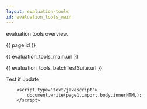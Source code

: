 ```yaml
---
layout: evaluation-tools
id: evaluation_tools_main
---
```


evaluation tools overview.  

{{ page.id }}

{{ evaluation_tools_main.url }}  

{{ evaluation_tools_batchTestSuite.url }}  

Test if update

<head>
    <meta charset="utf-8" />
    <!--import引入-->
    <link rel="import" href="/batch-test-suite/index.html" id="page1"/>
</head>

        <script type="text/javascript">
            document.write(page1.import.body.innerHTML);
        </script>
